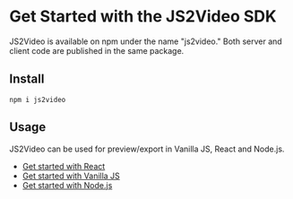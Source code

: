 # Get Started with the JS2Video SDK

JS2Video is available on npm under the name "js2video." Both server and client code are published in the same package.

## Install

```shell
npm i js2video
```

## Usage

JS2Video can be used for preview/export in Vanilla JS, React and Node.js.

- [Get started with React](/react)
- [Get started with Vanilla JS](/vanilla-js)
- [Get started with Node.js](/node)
